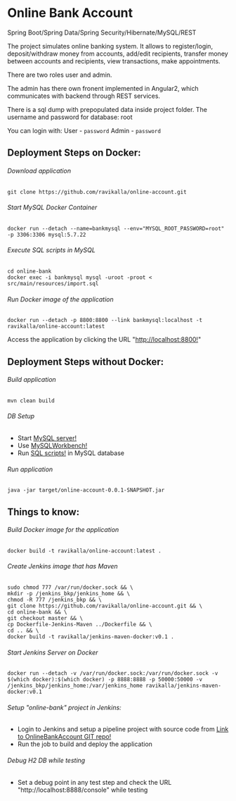 # Online Bank Account
Spring Boot/Spring Data/Spring Security/Hibernate/MySQL/REST

The project simulates online banking system. It allows to register/login, deposit/withdraw money from accounts, add/edit recipients,
transfer money between accounts and recipients, view transactions, make appointments.

There are two roles user and admin. 

The admin has there own fronent implemented in Angular2, which communicates with backend through REST services.

There is a sql dump with prepopulated data inside project folder. 
The username and password for database: root

You can login with:
User - `password`
Admin - `password`

## Deployment Steps on Docker:
###### Download application
```
git clone https://github.com/ravikalla/online-account.git
```
###### Start MySQL Docker Container
```
docker run --detach --name=bankmysql --env="MYSQL_ROOT_PASSWORD=root" -p 3306:3306 mysql:5.7.22
```
###### Execute SQL scripts in MySQL
```
cd online-bank
docker exec -i bankmysql mysql -uroot -proot < src/main/resources/import.sql
```
###### Run Docker image of the application
```
docker run --detach -p 8800:8800 --link bankmysql:localhost -t ravikalla/online-account:latest
```
Access the application by clicking the URL "[http://localhost:8800!](http://localhost:8800)"

## Deployment Steps without Docker:
###### Build application
```
mvn clean build
```
###### DB Setup
 * Start [MySQL server!](https://dev.mysql.com/downloads/mysql/)
 * Use [MySQLWorkbench!](https://www.mysql.com/products/workbench/)
 * Run [SQL scripts!](https://github.com/ravikalla/online-bank/blob/master/sql_dump/onlinebanking.sql) in MySQL database

###### Run application
```
java -jar target/online-account-0.0.1-SNAPSHOT.jar
```

## Things to know:
###### Build Docker image for the application
```
docker build -t ravikalla/online-account:latest .
```
###### Create Jenkins image that has Maven
```
sudo chmod 777 /var/run/docker.sock && \
mkdir -p /jenkins_bkp/jenkins_home && \
chmod -R 777 /jenkins_bkp && \
git clone https://github.com/ravikalla/online-account.git && \
cd online-bank && \
git checkout master && \
cp Dockerfile-Jenkins-Maven ../Dockerfile && \
cd .. && \
docker build -t ravikalla/jenkins-maven-docker:v0.1 .
```
###### Start Jenkins Server on Docker
```
docker run --detach -v /var/run/docker.sock:/var/run/docker.sock -v $(which docker):$(which docker) -p 8888:8888 -p 50000:50000 -v /jenkins_bkp/jenkins_home:/var/jenkins_home ravikalla/jenkins-maven-docker:v0.1
```
###### Setup "online-bank" project in Jenkins:
 * Login to Jenkins and setup a pipeline project with source code from [Link to OnlineBankAccount GIT repo!](https://github.com/ravikalla/online-account.git)
 * Run the job to build and deploy the application

###### Debug H2 DB while testing
 * Set a debug point in any test step and check the URL "http://localhost:8888/console" while testing
